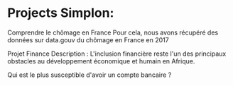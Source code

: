 # Projects Simplon: 

Comprendre le chômage en France
Pour cela, nous avons récupéré des données sur data.gouv du chômage en France en 2017


Projet Finance
Description : L'inclusion financière reste l'un des principaux obstacles au développement économique et humain en Afrique.

Qui est le plus susceptible d'avoir un compte bancaire ?
